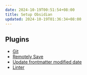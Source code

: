 ```yaml
---
date: 2024-10-19T00:51:54+08:00
title: Setup Obsidian
updated: 2024-10-19T01:36:34+08:00
---
```


## Plugins

- [Git](https://github.com/Vinzent03/obsidian-git)
- [Remotely Save](https://github.com/remotely-save/remotely-save)
- [Update frontmatter modified date](https://github.com/alangrainger/obsidian-frontmatter-modified-date)
- [Linter](https://github.com/platers/obsidian-linter)
